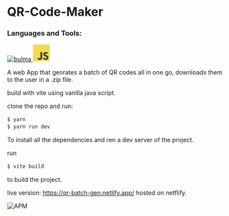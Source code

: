 # QR-Code-Maker

<h3 align="left">Languages and Tools:</h3>
<p align="left"> <a href="https://bulma.io/" target="_blank" rel="noreferrer"> <img src="https://raw.githubusercontent.com/gilbarbara/logos/804dc257b59e144eaca5bc6ffd16949752c6f789/logos/bulma.svg" alt="bulma" width="40" height="40"/> </a> <a href="https://developer.mozilla.org/en-US/docs/Web/JavaScript" target="_blank" rel="noreferrer"> <img src="https://raw.githubusercontent.com/devicons/devicon/master/icons/javascript/javascript-original.svg" alt="javascript" width="40" height="40"/> </a> </p>

A web App that genrates a batch of QR codes all in one go, downloads them to the user in a .zip file.

build with vite using vanilla java script.

clone the repo and run:

```bash
$ yarn
$ yarn run dev

```

To install all the dependencies and ren a dev server of the project.

run

```bash
$ vite build
```

to build the project.

live version: https://qr-batch-gen.netlify.app/ hosted on netflify.

![APM](https://img.shields.io/apm/l/m?style=for-the-badge)
